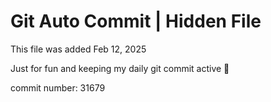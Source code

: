 # Git Auto Commit | Hidden File

This file was added Feb 12, 2025

Just for fun and keeping my daily git commit active 🤪

commit number: 31679
